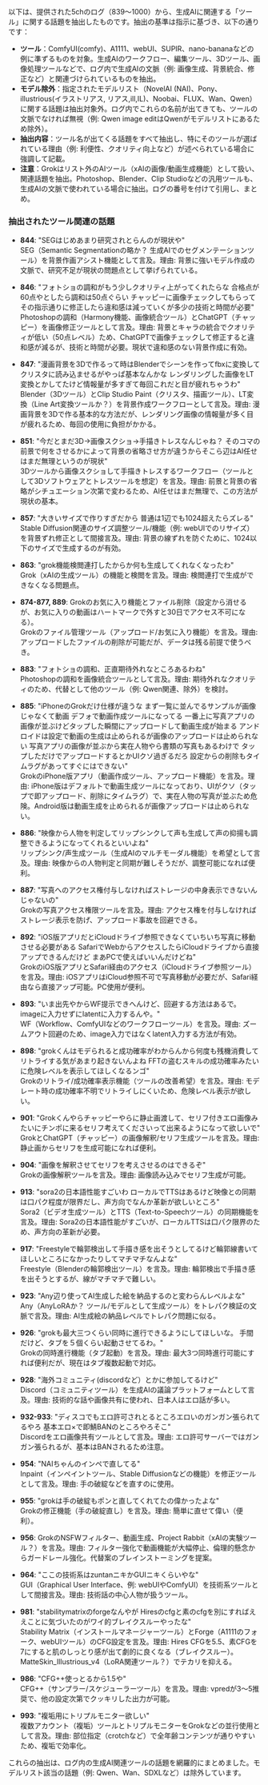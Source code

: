 以下は、提供された5chのログ（839〜1000）から、生成AIに関連する「ツール」に関する話題を抽出したものです。抽出の基準は指示に基づき、以下の通りです：

- **ツール**：ComfyUI(comfy)、A1111、webUI、SUPIR、nano-bananaなどの例に準ずるものを対象。生成AIのワークフロー、編集ツール、3Dツール、画像処理ツールなどで、ログ内で生成AIの文脈（例: 画像生成、背景統合、修正など）と関連づけられているものを抽出。
- **モデル除外**：指定されたモデルリスト（NovelAI (NAI)、Pony、illustrious(イラストリアス, リアス,ill,IL)、Noobai、FLUX、Wan、Qwen）に関する話題は抽出対象外。ログ内でこれらの名前が出てきても、ツールの文脈でなければ無視（例: Qwen image editはQwenがモデルリストにあるため除外）。
- **抽出内容**：ツール名が出てくる話題をすべて抽出し、特にそのツールが選ばれている理由（例: 利便性、クオリティ向上など）が述べられている場合に強調して記載。
- **注意**：Grokはリスト外のAIツール（xAIの画像/動画生成機能）として扱い、関連話題を抽出。Photoshop、Blender、Clip Studioなどの汎用ツールも、生成AIの文脈で使われている場合に抽出。ログの番号を付けて引用し、まとめ。

### 抽出されたツール関連の話題
- **844**: "SEGはじめあまり研究されとらんのが現状や"  
  SEG（Semantic Segmentationの略か？ 生成AIでのセグメンテーションツール）を背景作画アシスト機能として言及。理由: 背景に強いモデル作成の文脈で、研究不足が現状の問題点として挙げられている。

- **846**: "フォトショの調和がもう少しクオリティ上がってくれたらな 合格点が60点やとしたら調和は50点ぐらい チャッピーに画像チェックしてもらってその指示通りに修正したら違和感は減っていくが多少の技術と時間が必要"  
  Photoshopの調和（Harmony機能、画像統合ツール）とChatGPT（チャッピー）を画像修正ツールとして言及。理由: 背景とキャラの統合でクオリティが低い（50点レベル）ため、ChatGPTで画像チェックして修正すると違和感が減るが、技術と時間が必要。現状で違和感のない背景作成に有効。

- **847**: "漫画背景を3Dで作るって時はBlenderでシーンを作ってfbxに変換してクリスタに読み込ませるがやっぱ基本なんかな レンダリングした画像をLT変換とかしてたけど情報量が多すぎて毎回これだと目が疲れちゃうわ"  
  Blender（3Dツール）とClip Studio Paint（クリスタ、描画ツール）、LT変換（Line Art変換ツールか？）を背景作成ワークフローとして言及。理由: 漫画背景を3Dで作る基本的な方法だが、レンダリング画像の情報量が多く目が疲れるため、毎回の使用に負担がかかる。

- **851**: "今だとまだ3D→画像スクショ→手描きトレスなんじゃね？ そのコマの前景で何をさせるかによって背景の省略させ方が違うからそこら辺はAI任せはまだ無理というのが現状"  
  3Dツールから画像スクショして手描きトレスするワークフロー（ツールとして3Dソフトウェアとトレスツールを想定）を言及。理由: 前景と背景の省略がシチュエーション次第で変わるため、AI任せはまだ無理で、この方法が現状の基本。

- **857**: "大きいサイズで作りすぎだから 普通は1辺でも1024超えたらズレる"  
  Stable Diffusion関連のサイズ調整ツール/機能（例: webUIでのリサイズ）を背景ずれ修正として間接言及。理由: 背景の線ずれを防ぐために、1024以下のサイズで生成するのが有効。

- **863**: "grok機能検閲連打したからか何も生成してくれなくなったわ"  
  Grok（xAIの生成ツール）の機能と検閲を言及。理由: 検閲連打で生成ができなくなる問題点。

- **874-877, 889**: Grokのお気に入り機能とファイル削除（設定から消せるが、お気に入りの動画はハートマークで外すと30日でアクセス不可になる）。  
  Grokのファイル管理ツール（アップロード/お気に入り機能）を言及。理由: アップロードしたファイルの削除が可能だが、データは残る前提で使うべき。

- **883**: "フォトショの調和、正直期待外れなところあるわね"  
  Photoshopの調和を画像統合ツールとして言及。理由: 期待外れなクオリティのため、代替として他のツール（例: Qwen関連、除外）を検討。

- **885**: "iPhoneのGrokだけ仕様が違うな まず一覧に並んでるサンプルが画像じゃなくて動画 デフォで動画作成ツールになってる 一番上に写真アプリの画像が並ぶけどタップした瞬間にアップロードして動画生成が始まる アンドロイドは設定で動画の生成は止められるが画像のアップロードは止められない 写真アプリの画像が並ぶから実在人物やら書類の写真もあるわけで タップしただけでアップロードするとかUIクソ過ぎるだろ 設定からの削除もタイムラグがあってすぐにはできない"  
  GrokのiPhone版アプリ（動画作成ツール、アップロード機能）を言及。理由: iPhone版はデフォルトで動画生成ツールになっており、UIがクソ（タップで即アップロード、削除にタイムラグ）で、実在人物の写真が並ぶため危険。Android版は動画生成を止められるが画像アップロードは止められない。

- **886**: "映像から人物を判定してリップシンクして声も生成して声の抑揚も調整できるようになってくれるといいよね"  
  リップシンク/声生成ツール（生成AIのマルチモーダル機能）を希望として言及。理由: 映像からの人物判定と同期が難しそうだが、調整可能になれば便利。

- **887**: "写真へのアクセス権付与しなければストレージの中身表示できないんじゃないの"  
  Grokの写真アクセス権限ツールを言及。理由: アクセス権を付与しなければストレージ表示を防げ、アップロード事故を回避できる。

- **892**: "iOS版アプリだとiCloudドライブ参照できなくていちいち写真に移動させる必要がある SafariでWebからアクセスしたらiCloudドライブから直接アップできるんだけど まあPCで使えばいいんだけどね"  
  GrokのiOS版アプリとSafari経由のアクセス（iCloudドライブ参照ツール）を言及。理由: iOSアプリはiCloud参照不可で写真移動が必要だが、Safari経由なら直接アップ可能。PC使用が便利。

- **893**: "いま出先やからWF提示できへんけど、回避する方法はあるで。imageに入力せずにlatentに入力するんや。"  
  WF（Workflow、ComfyUIなどのワークフローツール）を言及。理由: ズームアウト回避のため、image入力ではなくlatent入力する方法が有効。

- **898**: "grokくんはモデられると成功確率がわからんから何度も残機消費してリトライする気があまり起きないんよね FFTの盗むスキルの成功確率みたいに危険レベルを表示してほしくなるンゴ"  
  Grokのリトライ/成功確率表示機能（ツールの改善希望）を言及。理由: モデレート時の成功確率不明でリトライしにくいため、危険レベル表示が欲しい。

- **901**: "Grokくんやらチャッピーやらに静止画渡して、セリフ付きエロ画像みたいにチンポに来るセリフ考えてくださいって出来るようになって欲しいで"  
  GrokとChatGPT（チャッピー）の画像解釈/セリフ生成ツールを言及。理由: 静止画からセリフを生成可能になれば便利。

- **904**: "画像を解釈させてセリフを考えさせるのはできるぞ"  
  Grokの画像解釈ツールを言及。理由: 画像読み込みでセリフ生成が可能。

- **913**: "sora2の日本語性能すごいわ ローカルでTTSはあるけど映像との同期は口パク程度が限界だし、声方向でなんか革新が欲しいところ"  
  Sora2（ビデオ生成ツール）とTTS（Text-to-Speechツール）の同期機能を言及。理由: Sora2の日本語性能がすごいが、ローカルTTSは口パク限界のため、声方向の革新が必要。

- **917**: "Freestyleで輪郭検出して手描き感を出そうとしてるけど輪郭線書いてほしいところになかったりしてマチマチなんよな"  
  Freestyle（Blenderの輪郭検出ツール）を言及。理由: 輪郭検出で手描き感を出そうとするが、線がマチマチで難しい。

- **923**: "Any辺り使ってAI生成した絵を納品するのと変わらんレベルよな"  
  Any（AnyLoRAか？ ツール/モデルとして生成ツール）をトレパク検証の文脈で言及。理由: AI生成絵の納品レベルでトレパク問題に似る。

- **926**: "grokも最大三つくらい同時に進行できるようにしてほしいな。 手間だけど、タブを５個くらい起動させてるわ。"  
  Grokの同時進行機能（タブ起動）を言及。理由: 最大3つ同時進行可能にすれば便利だが、現在はタブ複数起動で対応。

- **928**: "海外コミュニティ(discordなど）とかに参加してるけど"  
  Discord（コミュニティツール）を生成AIの議論プラットフォームとして言及。理由: 技術的な話や画像共有に使われ、日本人はエロ話が多い。

- **932-933**: "ディスコでもエロ許可されとるところエロいのガンガン張られてるやろ 基本エロ×で即鯖BANのところやろそこ"  
  Discordをエロ画像共有ツールとして言及。理由: エロ許可サーバーではガンガン張られるが、基本はBANされるため注意。

- **954**: "NAIちゃんのインペで直してる"  
  Inpaint（インペイントツール、Stable Diffusionなどの機能）を修正ツールとして言及。理由: 手の破綻などを直すのに使用。

- **955**: "grokは手の破綻もポンと直してくれてたの偉かったよな"  
  Grokの修正機能（手の破綻直し）を言及。理由: 簡単に直せて偉い（便利）。

- **956**: GrokのNSFWフィルター、動画生成、Project Rabbit（xAIの実験ツール？）を言及。理由: フィルター強化で動画機能が大幅停止、倫理的懸念からガードレール強化。代替案のブレインストーミングを提案。

- **964**: "ここの技術系はzuntanニキかGUIニキくらいやな"  
  GUI（Graphical User Interface、例: webUIやComfyUI）を技術系ツールとして間接言及。理由: 技術話の中心人物が扱うツール。

- **981**: "stabilitymatrixのforgeなんやが Hiresのcfgと素のcfgを別にすればええことに気づいたのがワイ的ブレイクスルーやったな"  
  Stability Matrix（インストールマネージャーツール）とForge（A1111のフォーク、webUIツール）のCFG設定を言及。理由: Hires CFGを5.5、素CFGを7にすると肌のしっとり感が出て劇的に良くなる（ブレイクスルー）。MatteSkin_Illustrious_v4（LoRA関連ツール？）でテカリを抑える。

- **986**: "CFG++使っとるから1.5や"  
  CFG++（サンプラー/スケジューラーツール）を言及。理由: vpredが3〜5推奨で、他の設定次第でクッキリした出力が可能。

- **993**: "複垢用にトリプルモニター欲しい"  
  複数アカウント（複垢）ツールとトリプルモニターをGrokなどの並行使用として言及。理由: 部位指定（crotchなど）で全年齢コンテンツが通りやすいため、複垢で効率化。

これらの抽出は、ログ内の生成AI関連ツールの話題を網羅的にまとめました。モデルリスト該当の話題（例: Qwen、Wan、SDXLなど）は除外しています。